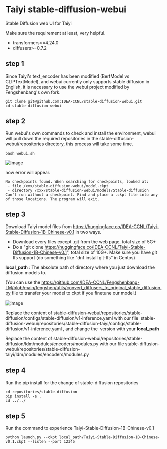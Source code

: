 # Taiyi stable-diffusion-webui
Stable Diffusion web UI for Taiyi

Make sure the requirement at least, very helpful.

- transformers>=4.24.0
- diffusers>=0.7.2

## step 1

Since Taiyi's text_encoder has been modified (BertModel vs CLIPTextModel), and webui currently only supports stable diffusion in English, it is necessary to use the webui project modified by Fengshenbang's own fork.

```
git clone git@github.com:IDEA-CCNL/stable-diffusion-webui.git
cd stable-diffusion-webui
```

## step 2

Run webui's own commands to check and install the environment, webui will pull down the required repositories in the stable-diffusion-webui/repositories directory, this process will take some time.

```
bash webui.sh
```

![image](https://user-images.githubusercontent.com/4384420/201310784-19f9032a-4b14-4dfe-9d46-8b353bc74c5b.png)

now error will appear.


```
No checkpoints found. When searching for checkpoints, looked at:
 - file /xxx/stable-diffusion-webui/model.ckpt
 - directory /xxx/stable-diffusion-webui/models/Stable-diffusion
Can't run without a checkpoint. Find and place a .ckpt file into any of those locations. The program will exit.
```

## step 3 

Download Taiyi model files from https://huggingface.co/IDEA-CCNL/Taiyi-Stable-Diffusion-1B-Chinese-v0.1 in two ways.

- Download every files except .git from the web page, total size of 5G+
- Do a "git clone https://huggingface.co/IDEA-CCNL/Taiyi-Stable-Diffusion-1B-Chinese-v0.1", total size of 10G+. Make sure you have git lfs support (do something like "dnf install git-lfs” in Centos)

**local_path** : The absolute path of directory where you just download the diffusion models to.

(You can use the https://github.com/IDEA-CCNL/Fengshenbang-LM/blob/main/fengshen/utils/convert_diffusers_to_original_stable_diffusion.py
file to transfer your model to ckpt if you finetune our model.)

![image](https://user-images.githubusercontent.com/4384420/201311084-751b440b-1a08-41fd-9870-7e7aec9aff16.png)

Replace the content of stable-diffusion-webui/repositories/stable-diffusion/configs/stable-diffusion/v1-inference.yaml with our file  stable-diffusion-webui/repositories/stable-diffusion-taiyi/configs/stable-diffusion/v1-inference.yaml , and change the  version with your **local_path**

Replace the content of stable-diffusion-webui/repositories/stable-diffusion/ldm/modules/encoders/modules.py with our file stable-diffusion-webui/repositories/stable-diffusion-taiyi/ldm/modules/encoders/modules.py



## step 4

Run the pip install for the change of stable-diffusion repositories

```
cd repositories/stable-diffusion
pip install -e .
cd ../../
```

## step 5

Run the command to experience Taiyi-Stable-Diffusion-1B-Chinese-v0.1

```
python launch.py --ckpt local_path/Taiyi-Stable-Diffusion-1B-Chinese-v0.1.ckpt --listen --port 12345
```
